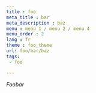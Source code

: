 ```yaml
---
title : foo
meta_title : bar
meta_description : baz
menu : menu 1 / menu 2 / menu 4
menu_order : 2
lang : fr
theme : foo_theme
url: foo/bar/baz
tags:
 - foo

---
```


*Foobar*